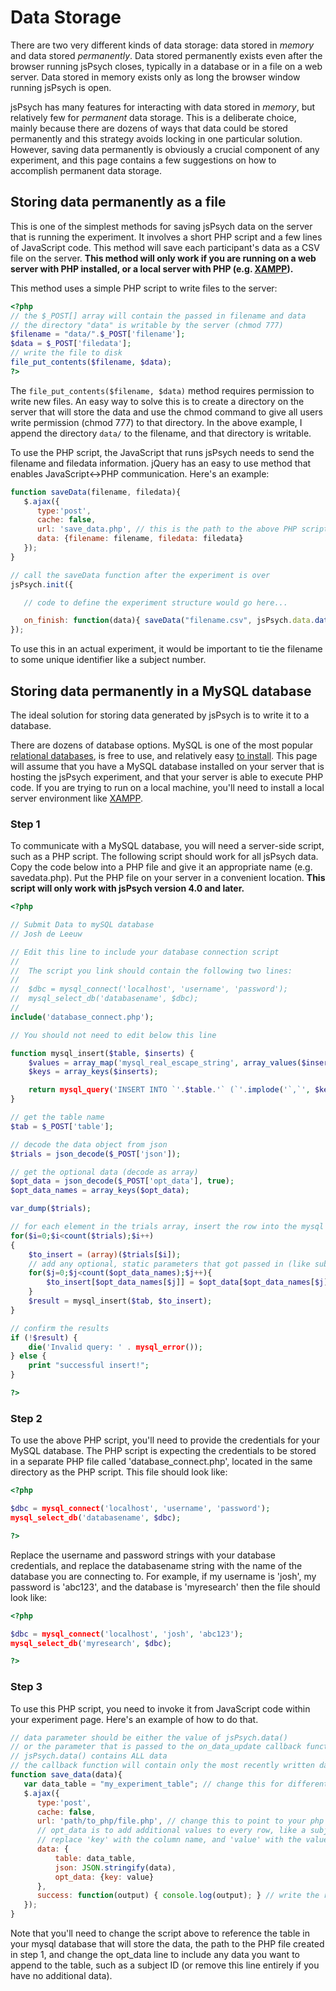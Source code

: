# Data Storage

There are two very different kinds of data storage: data stored in *memory* and data stored *permanently*. Data stored permanently exists even after the browser running jsPsych closes, typically in a database or in a file on a web server. Data stored in memory exists only as long the browser window running jsPsych is open.

jsPsych has many features for interacting with data stored in *memory*, but relatively few for *permanent* data storage. This is a deliberate choice, mainly because there are dozens of ways that data could be stored permanently and this strategy avoids locking in one particular solution. However, saving data permanently is obviously a crucial component of any experiment, and this page contains a few suggestions on how to accomplish permanent data storage.

## Storing data permanently as a file

This is one of the simplest methods for saving jsPsych data on the server that is running the experiment. It involves a short PHP script and a few lines of JavaScript code. This method will save each participant's data as a CSV file on the server. **This method will only work if you are running on a web server with PHP installed, or a local server with PHP (e.g. [XAMPP](https://www.apachefriends.org/index.html)).**

This method uses a simple PHP script to write files to the server:

```php
<?php
// the $_POST[] array will contain the passed in filename and data
// the directory "data" is writable by the server (chmod 777)
$filename = "data/".$_POST['filename'];
$data = $_POST['filedata'];
// write the file to disk
file_put_contents($filename, $data);
?>
```

The `file_put_contents($filename, $data)` method requires permission to write new files. An easy way to solve this is to create a directory on the server that will store the data and use the chmod command to give all users write permission (chmod 777) to that directory. In the above example, I append the directory `data/` to the filename, and that directory is writable.

To use the PHP script, the JavaScript that runs jsPsych needs to send the filename and filedata information. jQuery has an easy to use method that enables JavaScript<->PHP communication. Here's an example:

```javascript
function saveData(filename, filedata){
   $.ajax({
      type:'post',
      cache: false,
      url: 'save_data.php', // this is the path to the above PHP script
      data: {filename: filename, filedata: filedata}
   });
}

// call the saveData function after the experiment is over
jsPsych.init({

   // code to define the experiment structure would go here...

   on_finish: function(data){ saveData("filename.csv", jsPsych.data.dataAsCSV()) }
});
```

To use this in an actual experiment, it would be important to tie the filename to some unique identifier like a subject number.

## Storing data permanently in a MySQL database

The ideal solution for storing data generated by jsPsych is to write it to a database.

There are dozens of database options. MySQL is one of the most popular [relational databases](http://en.wikipedia.org/wiki/Relational_database), is free to use, and relatively easy [to install](https://www.google.com/search?q=how+to+install+mysql). This page will assume that you have a MySQL database installed on your server that is hosting the jsPsych experiment, and that your server is able to execute PHP code. If you are trying to run on a local machine, you'll need to install a local server environment like [XAMPP](https://www.apachefriends.org/index.html).

### Step 1

To communicate with a MySQL database, you will need a server-side script, such as a PHP script. The following script should work for all jsPsych data. Copy the code below into a PHP file and give it an appropriate name (e.g. savedata.php). Put the PHP file on your server in a convenient location. **This script will only work with jsPsych version 4.0 and later.**

```php
<?php

// Submit Data to mySQL database
// Josh de Leeuw

// Edit this line to include your database connection script
//
//  The script you link should contain the following two lines:
//
//  $dbc = mysql_connect('localhost', 'username', 'password');
//  mysql_select_db('databasename', $dbc);
//
include('database_connect.php');

// You should not need to edit below this line

function mysql_insert($table, $inserts) {
    $values = array_map('mysql_real_escape_string', array_values($inserts));
    $keys = array_keys($inserts);

    return mysql_query('INSERT INTO `'.$table.'` (`'.implode('`,`', $keys).'`) VALUES (\''.implode('\',\'', $values).'\')');
}

// get the table name
$tab = $_POST['table'];

// decode the data object from json
$trials = json_decode($_POST['json']);

// get the optional data (decode as array)
$opt_data = json_decode($_POST['opt_data'], true);
$opt_data_names = array_keys($opt_data);

var_dump($trials);

// for each element in the trials array, insert the row into the mysql table
for($i=0;$i<count($trials);$i++)
{
    $to_insert = (array)($trials[$i]);
    // add any optional, static parameters that got passed in (like subject id or condition)
    for($j=0;$j<count($opt_data_names);$j++){
        $to_insert[$opt_data_names[$j]] = $opt_data[$opt_data_names[$j]];
    }
    $result = mysql_insert($tab, $to_insert);
}

// confirm the results
if (!$result) {
    die('Invalid query: ' . mysql_error());
} else {
    print "successful insert!";
}

?>
```

### Step 2

To use the above PHP script, you'll need to provide the credentials for your MySQL database. The PHP script is expecting the credentials to be stored in a separate PHP file called 'database_connect.php', located in the same directory as the PHP script. This file should look like:

```php
<?php

$dbc = mysql_connect('localhost', 'username', 'password');
mysql_select_db('databasename', $dbc);

?>
```

Replace the username and password strings with your database credentials, and replace the databasename string with the name of the database you are connecting to. For example, if my username is 'josh', my password is 'abc123', and the database is 'myresearch' then the file should look like:

```php
<?php

$dbc = mysql_connect('localhost', 'josh', 'abc123');
mysql_select_db('myresearch', $dbc);

?>
```

### Step 3


To use this PHP script, you need to invoke it from JavaScript code within your experiment page. Here's an example of how to do that.

```javascript
// data parameter should be either the value of jsPsych.data()
// or the parameter that is passed to the on_data_update callback function for the core library
// jsPsych.data() contains ALL data
// the callback function will contain only the most recently written data.
function save_data(data){
   var data_table = "my_experiment_table"; // change this for different experiments
   $.ajax({
      type:'post',
      cache: false,
      url: 'path/to_php/file.php', // change this to point to your php file.
      // opt_data is to add additional values to every row, like a subject ID
      // replace 'key' with the column name, and 'value' with the value.
      data: {
          table: data_table,
          json: JSON.stringify(data),
          opt_data: {key: value}
      },
      success: function(output) { console.log(output); } // write the result to javascript console
   });
}
```

Note that you'll need to change the script above to reference the table in your mysql database that will store the data, the path to the PHP file created in step 1, and change the opt_data line to include any data you want to append to the table, such as a subject ID (or remove this line entirely if you have no additional data).
